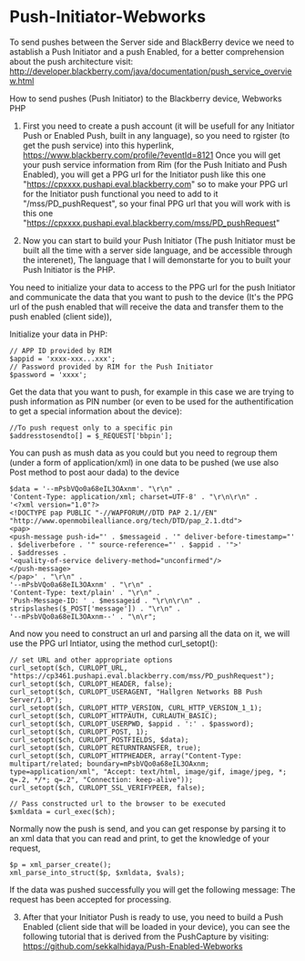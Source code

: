 Push-Initiator-Webworks
=======================

To send pushes between the Server side and BlackBerry device we need to astablish a Push Initiator and a push Enabled, for a better comprehension about the push architecture visit: http://developer.blackberry.com/java/documentation/push_service_overview.html  

How to send pushes (Push Initiator) to the Blackberry device, Webworks PHP

1. First you need to create a push account (it will be usefull for any Initiator Push or Enabled Push, built in any language), so you need to rgister (to get the push service) into this hyperlink, https://www.blackberry.com/profile/?eventId=8121 
Once you will get your push service information from Rim (for the Push Initiato and Push Enabled), you will get a PPG url for the Initiator push like this one "https://cpxxxx.pushapi.eval.blackberry.com" so to make your PPG url for the Initiator push functional you need to add to it "/mss/PD_pushRequest", so your final PPG url that you will work with is this one "https://cpxxxx.pushapi.eval.blackberry.com/mss/PD_pushRequest"

2. Now you can start to build your Push Initiator (The push Initiator must be built all the time with a server side language, and be accessible through the interenet),
The language that I will demonstarte for you to built your Push Initiator is the PHP. 

 You need to initialize your data to access to the PPG url for the push Initiator and communicate the data that you want to push to the device (It's the PPG url of the push enabled that will receive the data and transfer them to the push enabled (client side)),
 
 Initialize your data in PHP:
 
    // APP ID provided by RIM
    $appid = 'xxxx-xxx...xxx';
    // Password provided by RIM for the Push Initiator
    $password = 'xxxx';

  Get the data that you want to push, for example in this case we are trying to push information as PIN number (or even to  be used for the authentification to get a special information about the device):
    
    //To push request only to a specific pin
    $addresstosendto[] = $_REQUEST['bbpin'];  
    
    
  You can push as mush data as you could but you need to regroup them (under a form of application/xml) in one data to be pushed (we use also Post method to post aour dada) to the device
  
    $data = '--mPsbVQo0a68eIL3OAxnm'. "\r\n" .
    'Content-Type: application/xml; charset=UTF-8' . "\r\n\r\n" .
    '<?xml version="1.0"?>
    <!DOCTYPE pap PUBLIC "-//WAPFORUM//DTD PAP 2.1//EN" "http://www.openmobilealliance.org/tech/DTD/pap_2.1.dtd">
    <pap>
    <push-message push-id="' . $messageid . '" deliver-before-timestamp="' . $deliverbefore . '" source-reference="' . $appid . '">'
    . $addresses .
    '<quality-of-service delivery-method="unconfirmed"/>
    </push-message>
    </pap>' . "\r\n" .
    '--mPsbVQo0a68eIL3OAxnm' . "\r\n" .
    'Content-Type: text/plain' . "\r\n" .
    'Push-Message-ID: ' . $messageid . "\r\n\r\n" .
    stripslashes($_POST['message']) . "\r\n" .
    '--mPsbVQo0a68eIL3OAxnm--' . "\n\r";
    
  And now you need to construct an url and parsing all the data on it, we will use the PPG url Intiator, using the method curl_setopt():
  
   
    // set URL and other appropriate options
    curl_setopt($ch, CURLOPT_URL, "https://cp3461.pushapi.eval.blackberry.com/mss/PD_pushRequest");
    curl_setopt($ch, CURLOPT_HEADER, false);
    curl_setopt($ch, CURLOPT_USERAGENT, "Hallgren Networks BB Push Server/1.0");
    curl_setopt($ch, CURLOPT_HTTP_VERSION, CURL_HTTP_VERSION_1_1);
    curl_setopt($ch, CURLOPT_HTTPAUTH, CURLAUTH_BASIC);
    curl_setopt($ch, CURLOPT_USERPWD, $appid . ':' . $password);
    curl_setopt($ch, CURLOPT_POST, 1);
    curl_setopt($ch, CURLOPT_POSTFIELDS, $data);
    curl_setopt($ch, CURLOPT_RETURNTRANSFER, true);
    curl_setopt($ch, CURLOPT_HTTPHEADER, array("Content-Type: multipart/related; boundary=mPsbVQo0a68eIL3OAxnm; type=application/xml", "Accept: text/html, image/gif, image/jpeg, *; q=.2, */*; q=.2", "Connection: keep-alive"));
    curl_setopt($ch, CURLOPT_SSL_VERIFYPEER, false);

    // Pass constructed url to the browser to be executed
    $xmldata = curl_exec($ch);
 
 Normally now the push is send, and you can get response by parsing it to an xml data that you can read and print, to get the knowledge of your request,
  
    $p = xml_parser_create();
    xml_parse_into_struct($p, $xmldata, $vals);
    
 If the data was pushed successfully you will get the following message: The request has been accepted for processing.
 
 3. After that your Initiator Push is ready to use, you need to build a Push Enabled (client side that will be loaded in your device), you can see the following tutorial that is derived from the PushCapture by visiting: https://github.com/sekkalhidaya/Push-Enabled-Webworks  
 
    
      
  

